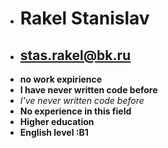 * # Rakel Stanislav
* ## stas.rakel@bk.ru
* **no work expirience**
* **I have never written code before**
* *I've never written code before*
* **No experience in this field**
* **Higher education**
* **English level :B1**